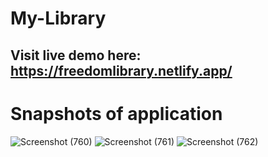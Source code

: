 # My-Library

## Visit live demo here: https://freedomlibrary.netlify.app/

# Snapshots of application
![Screenshot (760)](https://user-images.githubusercontent.com/82307389/173292631-2227c49c-4913-4466-875a-4fee85e5f95b.png)
![Screenshot (761)](https://user-images.githubusercontent.com/82307389/173292638-af362dec-73da-4b47-8e6a-ee5e3b70e531.png)
![Screenshot (762)](https://user-images.githubusercontent.com/82307389/173292651-235f4444-8023-4bca-9100-349b49c7accc.png)
